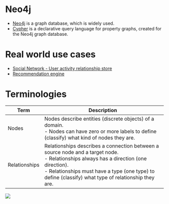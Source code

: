 # Neo4j
- [Neo4j](https://neo4j.com/) is a graph database, which is widely used.
- [Cypher](https://neo4j.com/developer/cypher/) is a declarative query language for property graphs, created for the Neo4j graph database.

# Real world use cases
- [Social Network - User activity relationship store](../../0_HLDUseCasesProblems/SocialNetworkFacebookInstagram/Readme.md)
- [Recommendation engine](https://neo4j.com/use-cases/real-time-recommendation-engine/)

# Terminologies

| Term          | Description                                                                                                                                                                                                                                        |
|---------------|----------------------------------------------------------------------------------------------------------------------------------------------------------------------------------------------------------------------------------------------------|
| Nodes         | Nodes describe entities (discrete objects) of a domain.<br/>- Nodes can have zero or more labels to define (classify) what kind of nodes they are.                                                                                                 |
| Relationships | Relationships describes a connection between a source node and a target node.<br/>- Relationships always has a direction (one direction).<br/>- Relationships must have a type (one type) to define (classify) what type of relationship they are. |

![](https://neo4j.com/docs/getting-started/current/_images/graph_simple.svg)